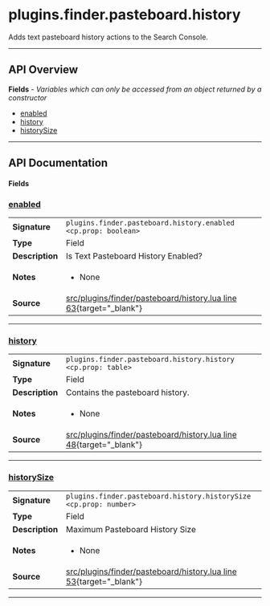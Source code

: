 # plugins.finder.pasteboard.history

Adds text pasteboard history actions to the Search Console.

---

## API Overview
**Fields** - _Variables which can only be accessed from an object returned by a constructor_
 * [enabled](#enabled)
 * [history](#history)
 * [historySize](#historysize)


---

## API Documentation

#### Fields


### [enabled](#enabled)

|                                             |                                                                                     |
| --------------------------------------------|-------------------------------------------------------------------------------------|
| **Signature**                               | `plugins.finder.pasteboard.history.enabled <cp.prop: boolean>`                                                                    |
| **Type**                                    | Field                                                                     |
| **Description**                             | Is Text Pasteboard History Enabled?                                                                     |
| **Notes**                                   | <ul><li>None</li></ul> |
| **Source**                                  | [src/plugins/finder/pasteboard/history.lua line 63](https://github.com/CommandPost/CommandPost/blob/develop/src/plugins/finder/pasteboard/history.lua#L63){target="_blank"} |

---


### [history](#history)

|                                             |                                                                                     |
| --------------------------------------------|-------------------------------------------------------------------------------------|
| **Signature**                               | `plugins.finder.pasteboard.history.history <cp.prop: table>`                                                                    |
| **Type**                                    | Field                                                                     |
| **Description**                             | Contains the pasteboard history.                                                                     |
| **Notes**                                   | <ul><li>None</li></ul> |
| **Source**                                  | [src/plugins/finder/pasteboard/history.lua line 48](https://github.com/CommandPost/CommandPost/blob/develop/src/plugins/finder/pasteboard/history.lua#L48){target="_blank"} |

---


### [historySize](#historysize)

|                                             |                                                                                     |
| --------------------------------------------|-------------------------------------------------------------------------------------|
| **Signature**                               | `plugins.finder.pasteboard.history.historySize <cp.prop: number>`                                                                    |
| **Type**                                    | Field                                                                     |
| **Description**                             | Maximum Pasteboard History Size                                                                     |
| **Notes**                                   | <ul><li>None</li></ul> |
| **Source**                                  | [src/plugins/finder/pasteboard/history.lua line 53](https://github.com/CommandPost/CommandPost/blob/develop/src/plugins/finder/pasteboard/history.lua#L53){target="_blank"} |

---

